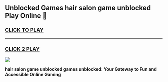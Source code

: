
## Unblocked Games hair salon game unblocked Play Online 👋
<h3>
<a href="https://news.freeplayer.one?title=hair_salon_game_unblocked&ref=17F">CLICK TO PLAY</a></h3>
<hr>

<h3>
<a href="https://news.freeplayer.one?title=hair_salon_game_unblocked&ref=17F">CLICK 2 PLAY</a>
  
</h3>

<a href="https://news.freeplayer.one?title=hair_salon_game_unblocked&ref=17F/"><img src="https://clearcache.store/games.png"></a>


**hair salon game unblocked games unblocked: Your Gateway to Fun and Accessible Online Gaming**
